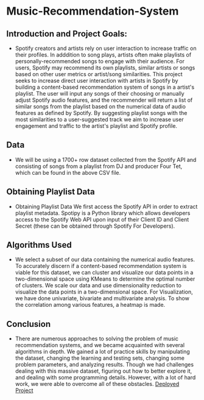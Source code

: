 # Music-Recommendation-System
## Introduction and Project Goals:
- Spotify creators and artists rely on user interaction to increase traffic on their profiles. In adddition to song plays, artists often make playlists of personally-recommended songs to engage with their audience. For users, Spotify may recommend its own playlists, similar artists or songs based on other user metrics or artist/song similarities. This project seeks to increase direct user interaction with artists in Spotify by building a content-based recommendation system of songs in a artist's playlist. The user will input any songs of their choosing or manually adjust Spotify audio features, and the recommender will return a list of similar songs from the playlist based on the numerical data of audio features as defined by Spotify. By suggesting playlist songs with the most similarities to a user-suggested track we aim to increase user engagement and traffic to the artist's playlist and Spotify profile.
## Data
- We will be using a 1700+ row dataset collected from the Spotify API and consisting of songs from a playlist from DJ and producer Four Tet, which can be found in the above CSV file.
## Obtaining Playlist Data
- Obtaining Playlist Data
We first access the Spotify API in order to extract playlist metadata. Spotipy is a Python library which allows developers access to the Spotify Web API upon input of their Client ID and Client Secret (these can be obtained through Spotify For Developers).
## Algorithms Used
- We select a subset of our data containing the numerical audio features. To accurately discern if a content-based recommendation system is viable for this dataset, we can cluster and visualize our data points in a two-dimensional space using KMeans to determine the optimal number of clusters. We scale our data and use dimensionality reduction to visualize the data points in a two-dimensional space. For Visualization, we have done univariate, bivariate and multivariate analysis. To show the correlation among various features, a heatmap is made.
## Conclusion
- There are numerous approaches to solving the problem of music recommendation systems, and we became acquainted with several algorithms in depth. We gained a lot of practice skills by manipulating the dataset, changing the learning and testing sets, changing some problem parameters, and analyzing results. Though we had challenges dealing with this massive dataset, figuring out how to better explore it, and dealing with some programming details. However, with a lot of hard work, we were able to overcome all of these obstacles.
[Deployed Project](https://share.streamlit.io/jonahflateman/spotify-recommendation-system/main)
